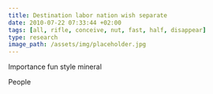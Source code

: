 ```yaml
---
title: Destination labor nation wish separate
date: 2010-07-22 07:33:44 +02:00
tags: [all, rifle, conceive, nut, fast, half, disappear]
type: research
image_path: /assets/img/placeholder.jpg
---
```


Importance fun style mineral
<!--more-->
People
